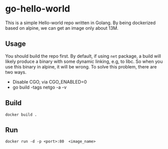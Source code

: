 # go-hello-world

This is a simple Hello-world repo written in Golang. By being  dockerized based on alpine, we can get an image only about 13M.

## Usage

You should build the repo first. By default, if using `net`  package, a build will likely produce a binary with some dynamic linking, e.g, to libc. So when you use this binary in alpine, it will be wrong. To solve this problem, there are two ways.

- Disable CGO, via CGO_ENABLED=0
- go build -tags netgo -a -v



## Build

`docker build .`

## Run

`docker run -d -p <port>:80  <image_name> `

